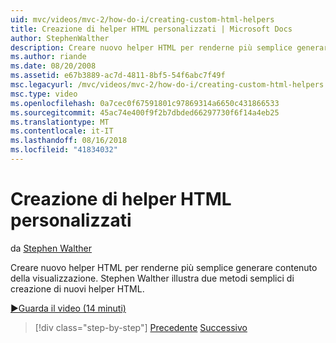 ```yaml
---
uid: mvc/videos/mvc-2/how-do-i/creating-custom-html-helpers
title: Creazione di helper HTML personalizzati | Microsoft Docs
author: StephenWalther
description: Creare nuovo helper HTML per renderne più semplice generare contenuto della visualizzazione. Stephen Walther illustra due metodi semplici di creazione di nuovi helper HTML.
ms.author: riande
ms.date: 08/20/2008
ms.assetid: e67b3889-ac7d-4811-8bf5-54f6abc7f49f
msc.legacyurl: /mvc/videos/mvc-2/how-do-i/creating-custom-html-helpers
msc.type: video
ms.openlocfilehash: 0a7cec0f67591801c97869314a6650c431866533
ms.sourcegitcommit: 45ac74e400f9f2b7dbded66297730f6f14a4eb25
ms.translationtype: MT
ms.contentlocale: it-IT
ms.lasthandoff: 08/16/2018
ms.locfileid: "41834032"
---
```

<a name="creating-custom-html-helpers"></a>Creazione di helper HTML personalizzati
====================
da [Stephen Walther](https://github.com/StephenWalther)

Creare nuovo helper HTML per renderne più semplice generare contenuto della visualizzazione. Stephen Walther illustra due metodi semplici di creazione di nuovi helper HTML.

[&#9654;Guarda il video (14 minuti)](https://channel9.msdn.com/Blogs/ASP-NET-Site-Videos/creating-custom-html-helpers)

> [!div class="step-by-step"]
> [Precedente](creating-unit-tests-for-aspnet-mvc-applications.md)
> [Successivo](creating-model-classes-with-linq-to-sql.md)

